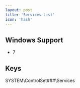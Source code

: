 ```yaml
---
layout: post
title: 'Services List'
icon: 'hash'
---
```


## Windows Support

- 7



## Keys

SYSTEM\ControlSet###\Services

